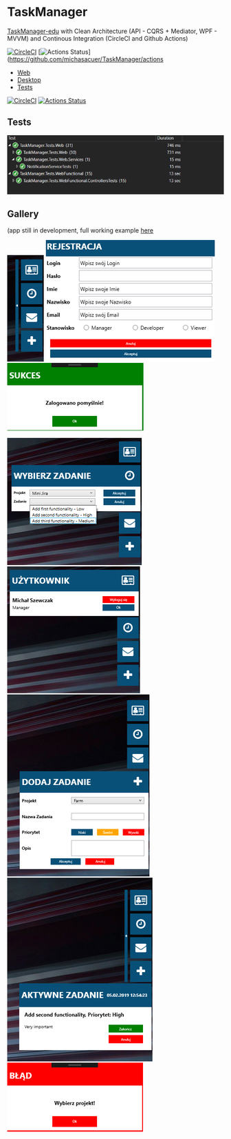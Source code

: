 # TaskManager
[TaskManager-edu](https://github.com/michasacuer/TaskManager-edu) with Clean Architecture (API - CQRS + Mediator, WPF - MVVM) and Continous Integration (CircleCI and Github Actions)

[![CircleCI](https://circleci.com/gh/michasacuer/TaskManager/tree/master.svg?style=shield)](https://circleci.com/gh/michasacuer/TaskManager/tree/master)
[![Actions Status](https://github.com/michasacuer/TaskManager/workflows/Build/badge.svg)](https://github.com/michasacuer/TaskManager/actions

* [Web](https://github.com/michasacuer/TaskManager/tree/master/Src/Web) <br/>
* [Desktop](https://github.com/michasacuer/TaskManager/tree/master/Src/Desktop) <br/>
* [Tests](https://github.com/michasacuer/TaskManager/tree/master/Src/Tests)

[![CircleCI](https://circleci.com/gh/michasacuer/TaskManager/tree/master.svg?style=shield)](https://circleci.com/gh/michasacuer/TaskManager/tree/master)
[![Actions Status](https://github.com/michasacuer/TaskManager/workflows/Build/badge.svg)](https://github.com/michasacuer/TaskManager/actions)

## Tests

![My image](https://github.com/michasacuer/TaskManager/blob/master/Gallery/10.PNG)

## Gallery 
(app still in development, full working example [here](https://github.com/michasacuer/TaskManager-edu)

![My image](https://github.com/michasacuer/TaskManager/blob/master/Gallery/2.PNG)
![My image](https://github.com/michasacuer/TaskManager/blob/master/Gallery/3.PNG)
![My image](https://github.com/michasacuer/TaskManager/blob/master/Gallery/4.PNG)

![My image](https://github.com/michasacuer/TaskManager/blob/master/Gallery/5.PNG)
![My image](https://github.com/michasacuer/TaskManager/blob/master/Gallery/6.PNG)
![My image](https://github.com/michasacuer/TaskManager/blob/master/Gallery/7.PNG)
![My image](https://github.com/michasacuer/TaskManager/blob/master/Gallery/8.PNG)
![My image](https://github.com/michasacuer/TaskManager/blob/master/Gallery/9.PNG)
